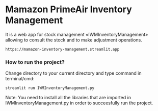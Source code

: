 # Mamazon PrimeAir Inventory Management
It is a web app for stock management «IWMInventoryManagement» allowing to consult the stock and to make adjustment operations.

```
https://mamazon-inventory-management.streamlit.app
```

### How to run the project?
Change directory to your current directory and type command in terminal/cmd:

```
streamlit run IWMInventoryManagement.py
```

Note: You need to install all the libraries that are imported in IWMInventoryManagement.py in order to succeesfully run the project.
